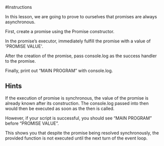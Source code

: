 #Instructions

In this lesson, we are going to prove to ourselves that promises are always
asynchronous.

First, create a promise using the Promise constructor.

In the promise’s executor, immediately fulfill the promise with a value of
'PROMISE VALUE'.

After the creation of the promise, pass console.log as the success handler to
the promise.

Finally, print out “MAIN PROGRAM” with console.log.

## Hints

If the execution of promise is synchronous, the value of the promise is already
known after its construction. The console.log passed into then would then
be executed as soon as the then is called.

However, if your script is successful, you should see “MAIN PROGRAM” before
“PROMISE VALUE”.

This shows you that despite the promise being resolved synchronously, the
provided function is not executed until the next turn of the event loop.
